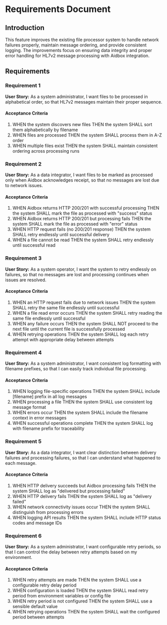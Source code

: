 # Requirements Document

## Introduction

This feature improves the existing file processor system to handle network failures properly, maintain message ordering, and provide consistent logging. The improvements focus on ensuring data integrity and proper error handling for HL7v2 message processing with Aidbox integration.

## Requirements

### Requirement 1

**User Story:** As a system administrator, I want files to be processed in alphabetical order, so that HL7v2 messages maintain their proper sequence.

#### Acceptance Criteria

1. WHEN the system discovers new files THEN the system SHALL sort them alphabetically by filename
2. WHEN files are processed THEN the system SHALL process them in A-Z order
3. WHEN multiple files exist THEN the system SHALL maintain consistent ordering across processing runs

### Requirement 2

**User Story:** As a data integrator, I want files to be marked as processed only when Aidbox acknowledges receipt, so that no messages are lost due to network issues.

#### Acceptance Criteria

1. WHEN Aidbox returns HTTP 200/201 with successful processing THEN the system SHALL mark the file as processed with "success" status
2. WHEN Aidbox returns HTTP 200/201 but processing fails THEN the system SHALL mark the file as processed with "error" status
3. WHEN HTTP request fails (no 200/201 response) THEN the system SHALL retry endlessly until successful delivery
4. WHEN a file cannot be read THEN the system SHALL retry endlessly until successful read

### Requirement 3

**User Story:** As a system operator, I want the system to retry endlessly on failures, so that no messages are lost and processing continues when issues are resolved.

#### Acceptance Criteria

1. WHEN an HTTP request fails due to network issues THEN the system SHALL retry the same file endlessly until successful
2. WHEN a file read error occurs THEN the system SHALL retry reading the same file endlessly until successful
3. WHEN any failure occurs THEN the system SHALL NOT proceed to the next file until the current file is successfully processed
4. WHEN retrying operations THEN the system SHALL log each retry attempt with appropriate delay between attempts

### Requirement 4

**User Story:** As a system administrator, I want consistent log formatting with filename prefixes, so that I can easily track individual file processing.

#### Acceptance Criteria

1. WHEN logging file-specific operations THEN the system SHALL include [filename] prefix in all log messages
2. WHEN processing a file THEN the system SHALL use consistent log message format
3. WHEN errors occur THEN the system SHALL include the filename context in error messages
4. WHEN successful operations complete THEN the system SHALL log with filename prefix for traceability

### Requirement 5

**User Story:** As a data integrator, I want clear distinction between delivery failures and processing failures, so that I can understand what happened to each message.

#### Acceptance Criteria

1. WHEN HTTP delivery succeeds but Aidbox processing fails THEN the system SHALL log as "delivered but processing failed"
2. WHEN HTTP delivery fails THEN the system SHALL log as "delivery failed"
3. WHEN network connectivity issues occur THEN the system SHALL distinguish from processing errors
4. WHEN logging API results THEN the system SHALL include HTTP status codes and message IDs

### Requirement 6

**User Story:** As a system administrator, I want configurable retry periods, so that I can control the delay between retry attempts based on my environment.

#### Acceptance Criteria

1. WHEN retry attempts are made THEN the system SHALL use a configurable retry delay period
2. WHEN configuration is loaded THEN the system SHALL read retry period from environment variables or config file
3. WHEN retry period is not configured THEN the system SHALL use a sensible default value
4. WHEN retrying operations THEN the system SHALL wait the configured period between attempts
